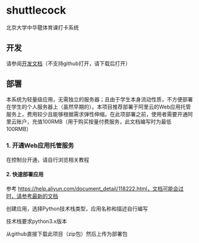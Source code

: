 # shuttlecock
北京大学中华毽体育课打卡系统

## 开发

请参阅[开发文档](./static/docs_evolution.html)（不支持github打开，请下载后打开）

## 部署

本系统为轻量级应用，无需独立的服务器；且由于学生本身流动性质，不方便部署在学生的个人服务器上（虽然早期的）。本项目推荐部署于阿里云的Web应用托管服务上，费用较少且能够根据需求弹性伸缩。在此项部署之前，使用者需要开通阿里云账户，充值100RMB（用于购买按量付费服务，此文档编写时为最低100RMB）

### 1. 开通Web应用托管服务

在控制台开通，请自行浏览相关教程

#### 2. 快速部署应用

参考 https://help.aliyun.com/document_detail/118222.html，文档可能会过时，请参考最新的文档

创建应用，选择Python技术栈类型，应用名称和描述自行编写

技术栈要求python3.x版本

从github直接下载此项目（zip包）然后上传为部署包

